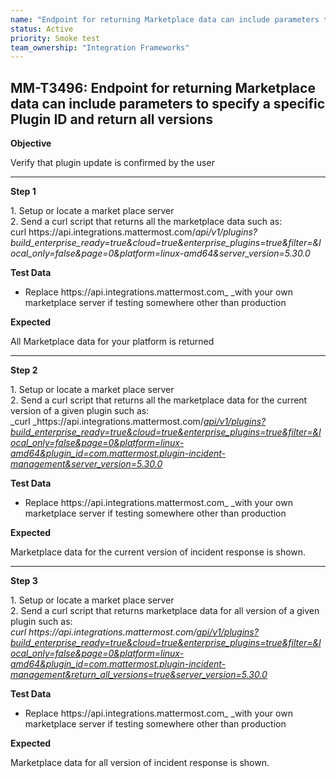 ```yaml
---
name: "Endpoint for returning Marketplace data can include parameters to specify a specific Plugin ID  and return all versions"
status: Active
priority: Smoke test
team_ownership: "Integration Frameworks"
---
```


## MM-T3496: Endpoint for returning Marketplace data can include parameters to specify a specific Plugin ID and return all versions

**Objective**

Verify that plugin update is confirmed by the user

---

**Step 1**

1\. Setup or locate a market place server\
2\. Send a curl script that returns all the marketplace data such as:\
curl https\://api.integrations.mattermost.com/_api/v1/plugins?build\_enterprise\_ready=true\&cloud=true\&enterprise\_plugins=true\&filter=\&local\_only=false\&page=0\&platform=linux-amd64\&server\_version=5.30.0_

**Test Data**

- Replace https\://api.integrations.mattermost.com_ _with your own marketplace server if testing somewhere other than production

**Expected**

All Marketplace data for your platform is returned 

---

**Step 2**

1\. Setup or locate a market place server\
2\. Send a curl script that returns all the marketplace data for the current version of a given plugin such as: _curl _https\://api.integrations.mattermost.com/[_api/v1/plugins?build\_enterprise\_ready=true\&cloud=true\&enterprise\_plugins=true\&filter=\&local\_only=false\&page=0\&platform=linux-amd64\&plugin\_id=com.mattermost.plugin-incident-management\&server\_version=5.30.0_](http://localhost:8085/api/v1/plugins?build_enterprise_ready=true&cloud=true&enterprise_plugins=true&filter=&local_only=false&page=0&platform=linux-amd64&plugin_id=com.mattermost.plugin-incident-management&return_all_versions=true&server_version=5.30.0)

**Test Data**

- Replace https\://api.integrations.mattermost.com_ _with your own marketplace server if testing somewhere other than production

**Expected**

Marketplace data for the current version of incident response is shown.

---

**Step 3**

1\. Setup or locate a market place server\
2\. Send a curl script that returns marketplace data for all version of a given plugin such as:\
_curl https\://api.integrations.mattermost.com/[api/v1/plugins?build\_enterprise\_ready=true\&cloud=true\&enterprise\_plugins=true\&filter=\&local\_only=false\&page=0\&platform=linux-amd64\&plugin\_id=com.mattermost.plugin-incident-management\&return\_all\_versions=true\&server\_version=5.30.0](http://localhost:8085/api/v1/plugins?build_enterprise_ready=true&cloud=true&enterprise_plugins=true&filter=&local_only=false&page=0&platform=linux-amd64&plugin_id=com.mattermost.plugin-incident-management&return_all_versions=true&server_version=5.30.0)_

**Test Data**

- Replace https\://api.integrations.mattermost.com_ _with your own marketplace server if testing somewhere other than production

**Expected**

Marketplace data for all version of incident response is shown.
